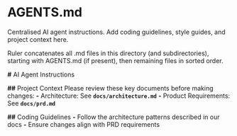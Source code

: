 # AGENTS.md

Centralised AI agent instructions. Add coding guidelines, style guides, and project context here.

Ruler concatenates all .md files in this directory (and subdirectories), starting with AGENTS.md (if present), then remaining files in sorted order.

**#** AI Agent Instructions

**##** Project Context
Please review these key documents before making changes:
**-** Architecture: See **`docs/architecture.md`**
**-** Product Requirements: See **`docs/prd.md`**

**##** Coding Guidelines
**-** Follow the architecture patterns described in our docs
**-** Ensure changes align with PRD requirements
